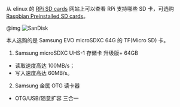 
从 elinux 的 [RPi SD cards](https://elinux.org/RPi_SD_cards) 网站上可以查看 RPi 支持哪些 SD 卡，可选购 [Raspbian Preinstalled SD cards](http://thepihut.com/products/raspbian-preinstalled-sd-card)。

@img ![SanDisk](https://cdn.shopify.com/s/files/1/0176/3274/products/100040_2_grande_359fbc73-0e36-49ee-8aa7-8454ffc1c2e2_1024x1024.jpg)

本人选购的是 Samsung EVO microSDXC 64G 的 TF(Micro SD) 卡。

1. Samsung microSDXC UHS-1 存储卡 升级版+ 64GB

- 读取速度高达 100MB/s；
- 写入速度高达 60MB/s。

2. Samsung 金属 OTG 读卡器

- OTG/USB/随意扩容 三合一
